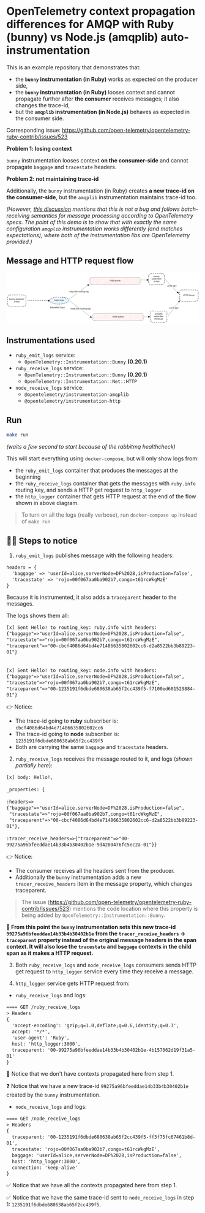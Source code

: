 # OpenTelemetry context propagation differences for AMQP with Ruby (bunny) vs Node.js (amqplib) auto-instrumentation

This is an example repository that demonstrates that:

- the **`bunny` instrumentation (in Ruby)** works as expected on the producer side,
- the **`bunny` instrumentation (in Ruby)** looses context and cannot propagate further after **the consumer** receives messages; it also changes the trace-id,
- but the **`amqplib` instrumentation (in Node.js)** behaves as expected in the consumer side.

Corresponding issue: https://github.com/open-telemetry/opentelemetry-ruby-contrib/issues/523

**Problem 1: losing context**

`bunny` instrumentation looses context **on the consumer-side** and cannot propagate `baggage` and `tracestate` headers.

**Problem 2: not maintaining trace-id**

Additionally, the `bunny` instrumentation (in Ruby) creates **a new trace-id on the consumer-side**, but the `amqplib` instrumentation maintains trace-id too.

_(However, [this discussion](https://github.com/open-telemetry/opentelemetry-ruby/discussions/1098#discussioncomment-4874651) mentions that this is not a bug and follows batch-receiving semantics for message processing according to OpenTelemetry specs. The point of this demo is to show that with exactly the same configuration `amqplib` instrumentation works differently (and matches expectations), where both of the instrumentation libs are OpenTelemetry provided.)_

## Message and HTTP request flow

![setup](setup.svg)

## Instrumentations used

- `ruby_emit_logs` service:
  - `OpenTelemetry::Instrumentation::Bunny` **(0.20.1)**
- `ruby_receive_logs` service:
  - `OpenTelemetry::Instrumentation::Bunny` **(0.20.1)**
  - `OpenTelemetry::Instrumentation::Net::HTTP`
- `node_receive_logs` service:
  - `@opentelemetry/instrumentation-amqplib`
  - `@opentelemetry/instrumentation-http`

## Run

```sh
make run
```

_(waits a few second to start because of the rabbitmq healthcheck)_

This will start everything using `docker-compose`, but will only show logs from:

- the `ruby_emit_logs` container that produces the messages at the beginning
- the `ruby_receive_logs` container that gets the messages with `ruby.info` routing key, and sends a HTTP get request to `http_logger`
- the `http_logger` container that gets HTTP request at the end of the flow shown in above diagram.

> To turn on all the logs (really verbose), run `docker-compose up` instead of `make run`

## 🕵️‍♂️ Steps to notice

1. `ruby_emit_logs` publishes message with the following headers:

```
headers = {
  'baggage' => 'userId=alice,serverNode=DF%2028,isProduction=false',
  'tracestate' => 'rojo=00f067aa0ba902b7,congo=t61rcWkgMzE'
}
```

Because it is instrumented, it also adds a `traceparent` header to the messages.

The logs shows them all:

```
[x] Sent Hello! to routing_key: ruby.info with headers:
{"baggage"=>"userId=alice,serverNode=DF%2028,isProduction=false",
"tracestate"=>"rojo=00f067aa0ba902b7,congo=t61rcWkgMzE",
"traceparent"=>"00-cbcf4086d64bd4e71486635802602cc6-d2a8522bb3b89223-01"}


[x] Sent Hello! to routing_key: node.info with headers:
{"baggage"=>"userId=alice,serverNode=DF%2028,isProduction=false",
"tracestate"=>"rojo=00f067aa0ba902b7,congo=t61rcWkgMzE",
"traceparent"=>"00-1235191f6dbde680638ab65f2cc439f5-f7100ed601529884-01"}

```

👉 Notice:

- The trace-id going to **ruby** subscriber is: `cbcf4086d64bd4e71486635802602cc6`
- The trace-id going to **node** subscriber is: `1235191f6dbde680638ab65f2cc439f5`
- Both are carrying the same `baggage` and `tracestate` headers.

2. `ruby_receive_logs` receives the message routed to it, and logs (_shown partially here_):

```
[x] body: Hello!,

_properties: {

:headers=>{"baggage"=>"userId=alice,serverNode=DF%2028,isProduction=false",
 "tracestate"=>"rojo=00f067aa0ba902b7,congo=t61rcWkgMzE",
 "traceparent"=>"00-cbcf4086d64bd4e71486635802602cc6-d2a8522bb3b89223-01"},

:tracer_receive_headers=>{"traceparent"=>"00-99275a96bfeeddae14b33b4b30402b1e-9d4280476fc5ec2a-01"}}
```

👉 Notice:

- The consumer receives all the headers sent from the producer.
- Additionally the `bunny` instrumentation adds a new `tracer_receive_headers` item in the message property, which changes traceparent.

> The issue (https://github.com/open-telemetry/opentelemetry-ruby-contrib/issues/523) mentions the code location where this property is being added by `OpenTelemetry::Instrumentation::Bunny`.

**🐞 From this point the `bunny` instrumentation sets this new trace-id `99275a96bfeeddae14b33b4b30402b1e` from the `tracer_receive_headers` -> `traceparent` property instead of the original message headers in the span context. It will also lose the `tracestate` and `baggage` contexts in the child span as it makes a HTTP request.**

3. Both `ruby_receive_logs` and `node_receive_logs` consumers sends HTTP get request to `http_logger` service every time they receive a message.

4. `http_logger` service gets HTTP request from:

- `ruby_receive_logs` and logs:

```
==== GET /ruby_receive_logs
> Headers
{
  'accept-encoding': 'gzip;q=1.0,deflate;q=0.6,identity;q=0.3',
  accept: '*/*',
  'user-agent': 'Ruby',
  host: 'http_logger:3000',
  traceparent: '00-99275a96bfeeddae14b33b4b30402b1e-4b157062d19f31a5-01'
}
```

🐞 Notice that we don't have contexts propagated here from step 1.

❓ Notice that we have a new trace-id `99275a96bfeeddae14b33b4b30402b1e` created by the `bunny` instrumentation.

- `node_receive_logs` and logs:

```
==== GET /node_receive_logs
> Headers
{
  traceparent: '00-1235191f6dbde680638ab65f2cc439f5-ff3f75fc67461b8d-01',
  tracestate: 'rojo=00f067aa0ba902b7,congo=t61rcWkgMzE',
  baggage: 'userId=alice,serverNode=DF%2028,isProduction=false',
  host: 'http_logger:3000',
  connection: 'keep-alive'
}
```

✅ Notice that we have all the contexts propagated here from step 1.

✅ Notice that we have the same trace-id sent to `node_receive_logs` in step 1: `1235191f6dbde680638ab65f2cc439f5`.
